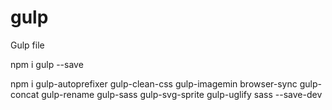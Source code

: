 # gulp
Gulp file

npm i gulp --save

npm i gulp-autoprefixer gulp-clean-css gulp-imagemin browser-sync gulp-concat gulp-rename gulp-sass gulp-svg-sprite gulp-uglify sass --save-dev
